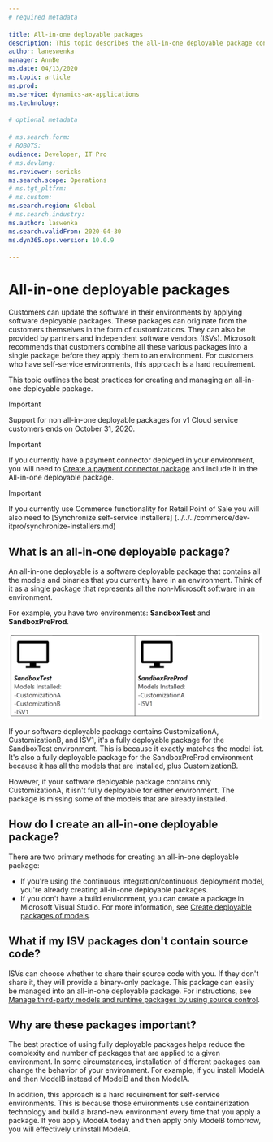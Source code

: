 ```yaml
---
# required metadata

title: All-in-one deployable packages
description: This topic describes the all-in-one deployable package concept and its use.
author: laneswenka
manager: AnnBe
ms.date: 04/13/2020
ms.topic: article
ms.prod: 
ms.service: dynamics-ax-applications
ms.technology: 

# optional metadata

# ms.search.form: 
# ROBOTS: 
audience: Developer, IT Pro
# ms.devlang:
ms.reviewer: sericks
ms.search.scope: Operations
# ms.tgt_pltfrm: 
# ms.custom: 
ms.search.region: Global
# ms.search.industry: 
ms.author: laswenka
ms.search.validFrom: 2020-04-30
ms.dyn365.ops.version: 10.0.9

---
```

# All-in-one deployable packages

Customers can update the software in their environments by applying software deployable packages. These packages can originate from the customers themselves in the form of customizations. They can also be provided by partners and independent software vendors (ISVs). Microsoft recommends that customers combine all these various packages into a single package before they apply them to an environment. For customers who have self-service environments, this approach is a hard requirement.

This topic outlines the best practices for creating and managing an all-in-one deployable package.

> [!IMPORTANT]
> Support for non all-in-one deployable packages for v1 Cloud service customers ends on October 31, 2020.

> [!IMPORTANT]
> If you currently have a payment connector deployed in your environment, you will need to [Create a payment connector package](../../../Commerce/dev-itpro/payment-connector-package.md) and include it in the All-in-one deployable package.

> [!IMPORTANT]
> If you currently use Commerce functionality for Retail Point of Sale you will also need to [Synchronize self-service installers] (../../../commerce/dev-itpro/synchronize-installers.md)

## What is an all-in-one deployable package?

An all-in-one deployable is a software deployable package that contains all the models and binaries that you currently have in an environment. Think of it as a single package that represents all the non-Microsoft software in an environment.

For example, you have two environments: **SandboxTest** and **SandboxPreProd**.

<img src="media/AIO_PKG.png" width="500px" alt="All-in-one deployable package comparison" />

If your software deployable package contains CustomizationA, CustomizationB, and ISV1, it's a fully deployable package for the SandboxTest environment. This is because it exactly matches the model list. It's also a fully deployable package for the SandboxPreProd environment because it has all the models that are installed, plus CustomizationB.

However, if your software deployable package contains only CustomizationA, it isn't fully deployable for either environment. The package is missing some of the models that are already installed.

## How do I create an all-in-one deployable package?

There are two primary methods for creating an all-in-one deployable package:

- If you're using the continuous integration/continuous deployment model, you're already creating all-in-one deployable packages.
- If you don't have a build environment, you can create a package in Microsoft Visual Studio. For more information, see [Create deployable packages of models](../deployment/create-apply-deployable-package.md).

## What if my ISV packages don't contain source code?

ISVs can choose whether to share their source code with you. If they don't share it, they will provide a binary-only package. This package can easily be managed into an all-in-one deployable package. For instructions, see [Manage third-party models and runtime packages by using source control](manage-runtime-packages.md).

## Why are these packages important?

The best practice of using fully deployable packages helps reduce the complexity and number of packages that are applied to a given environment. In some circumstances, installation of different packages can change the behavior of your environment. For example, if you install ModelA and then ModelB instead of ModelB and then ModelA.

In addition, this approach is a hard requirement for self-service environments. This is because those environments use containerization technology and build a brand-new environment every time that you apply a package. If you apply ModelA today and then apply only ModelB tomorrow, you will effectively uninstall ModelA.
